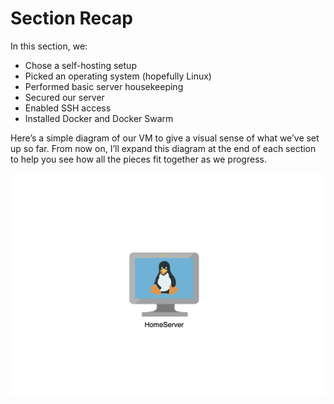 # Section Recap
In this section, we:
- Chose a self-hosting setup
- Picked an operating system (hopefully Linux)
- Performed basic server housekeeping
- Secured our server
- Enabled SSH access
- Installed Docker and Docker Swarm

Here’s a simple diagram of our VM to give a visual sense of what we’ve set up so far. From now on, I’ll expand this diagram at the end of each section to help you see how all the pieces fit together as we progress.

![Figure 1](../images/chapter-3.png)